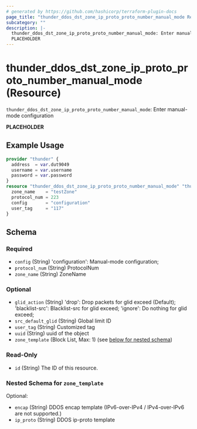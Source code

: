 ```yaml
---
# generated by https://github.com/hashicorp/terraform-plugin-docs
page_title: "thunder_ddos_dst_zone_ip_proto_proto_number_manual_mode Resource - terraform-provider-thunder"
subcategory: ""
description: |-
  thunder_ddos_dst_zone_ip_proto_proto_number_manual_mode: Enter manual-mode configuration
  PLACEHOLDER
---
```


# thunder_ddos_dst_zone_ip_proto_proto_number_manual_mode (Resource)

`thunder_ddos_dst_zone_ip_proto_proto_number_manual_mode`: Enter manual-mode configuration

__PLACEHOLDER__

## Example Usage

```terraform
provider "thunder" {
  address  = var.dut9049
  username = var.username
  password = var.password
}
resource "thunder_ddos_dst_zone_ip_proto_proto_number_manual_mode" "thunder_ddos_dst_zone_ip_proto_proto_number_manual_mode" {
  zone_name    = "testZone"
  protocol_num = 223
  config       = "configuration"
  user_tag     = "117"
}
```

<!-- schema generated by tfplugindocs -->
## Schema

### Required

- `config` (String) 'configuration': Manual-mode configuration;
- `protocol_num` (String) ProtocolNum
- `zone_name` (String) ZoneName

### Optional

- `glid_action` (String) 'drop': Drop packets for glid exceed (Default); 'blacklist-src': Blacklist-src for glid exceed; 'ignore': Do nothing for glid exceed;
- `src_default_glid` (String) Global limit ID
- `user_tag` (String) Customized tag
- `uuid` (String) uuid of the object
- `zone_template` (Block List, Max: 1) (see [below for nested schema](#nestedblock--zone_template))

### Read-Only

- `id` (String) The ID of this resource.

<a id="nestedblock--zone_template"></a>
### Nested Schema for `zone_template`

Optional:

- `encap` (String) DDOS encap template (IPv6-over-IPv4 / IPv4-over-IPv6 are not supported.)
- `ip_proto` (String) DDOS ip-proto template


